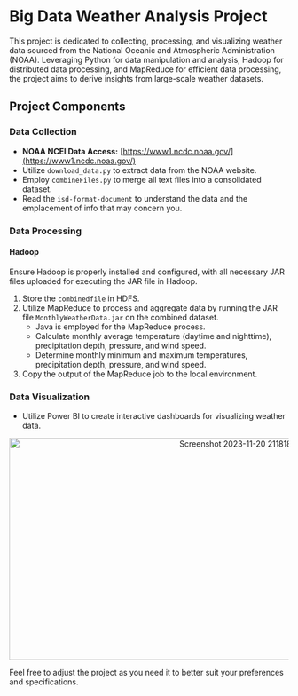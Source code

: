 # Big Data Weather Analysis Project

This project is dedicated to collecting, processing, and visualizing weather data sourced from the National Oceanic and Atmospheric Administration (NOAA). Leveraging Python for data manipulation and analysis, Hadoop for distributed data processing, and MapReduce for efficient data processing, the project aims to derive insights from large-scale weather datasets.

## Project Components

### Data Collection

- **NOAA NCEI Data Access:** [https://www1.ncdc.noaa.gov/](https://www1.ncdc.noaa.gov/)
- Utilize `download_data.py` to extract data from the NOAA website.
- Employ `combineFiles.py` to merge all text files into a consolidated dataset.
- Read the `isd-format-document`  to understand the data and the emplacement of info that may concern you.

### Data Processing

#### Hadoop

Ensure Hadoop is properly installed and configured, with all necessary JAR files uploaded for executing the JAR file in Hadoop.

1. Store the `combinedfile` in HDFS.
2. Utilize MapReduce to process and aggregate data by running the JAR file `MonthlyWeatherData.jar` on the combined dataset.
   - Java is employed for the MapReduce process.
   - Calculate monthly average temperature (daytime and nighttime), precipitation depth, pressure, and wind speed.
   - Determine monthly minimum and maximum temperatures, precipitation depth, pressure, and wind speed.
3. Copy the output of the MapReduce job to the local environment.

### Data Visualization

- Utilize Power BI to create interactive dashboards for visualizing weather data.

<div align="center">
  <img src="https://github.com/medaliess/Weather-dashboarding/assets/135135121/96db0093-6f4f-4b96-9f5d-3f7f8f042316" alt="Screenshot 2023-11-20 211818" width="800" height="400">
</div>

Feel free to adjust the project as you need it to better suit your preferences and specifications.
